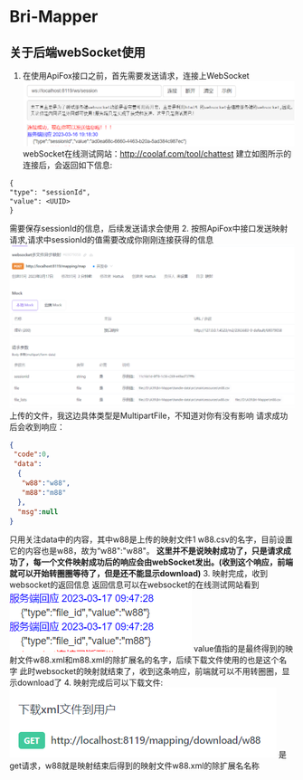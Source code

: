 # Bri-Mapper

## 关于后端webSocket使用

1. 在使用ApiFox接口之前，首先需要发送请求，连接上WebSocket
  ![img.png](img/img.png)
  webSocket在线测试网站：http://coolaf.com/tool/chattest
  建立如图所示的连接后，会返回如下信息:
  ```
  {
  "type": "sessionId",
  "value": <UUID>
}
  ```
  需要保存sessionId的信息，后续发送请求会使用
2. 按照ApiFox中接口发送映射请求,请求中sessionId的值需要改成你刚刚连接获得的信息
![img.png](img/img2.png)
   上传的文件，我这边具体类型是MultipartFile，不知道对你有没有影响
   请求成功后会收到响应：
   ```json
   {
    "code":0,
    "data":
     {
      "w88":"w88",
      "m88":"m88"
     },
     "msg":null
   }
   ```
只用关注data中的内容，其中w88是上传的映射文件1 w88.csv的名字，目前设置它的内容也是w88，故为“w88":"w88"。
  **这里并不是说映射成功了，只是请求成功了，每一个文件映射成功后的响应会由webSocket发出。(收到这个响应，前端就可以开始转圈圈等待了，但是还不能显示download)**
3. 映射完成，收到websocket的返回信息
   返回信息可以在websocket的在线测试网站看到
   ![img.png](img/img3.png)
   value值指的是最终得到的映射文件w88.xml和m88.xml的除扩展名的名字，后续下载文件使用的也是这个名字
   此时websocket的映射就结束了，收到这条响应，前端就可以不用转圈圈，显示download了
4. 映射完成后可以下载文件:
   ![img.png](img/img4.png)
   是get请求，w88就是映射结束后得到的映射文件w88.xml的除扩展名名称

